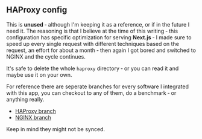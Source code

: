 ## HAProxy config

This is **unused** ‐ although I'm keeping it as a reference, or if in the future I need it. The reasoning is that
I believe at the time of this writing ‐ this configuration has specific optimization for serving **Next.js** ‐ I made sure to speed up every single request with different techniques based on the request, an effort for about a month ‐ then again I got bored and switched to NGINX and the cycle continues.

It's safe to delete the whole `haproxy` directory ‐ or you can read it and maybe use it on your own.

For reference there are seperate branches for every software I integrated with this app, you can checkout to any of them, do a benchmark ‐ or anything really.

- [HAProxy branch](https://github.com/omaralsoudanii/mkreg.dev/tree/with-haproxy)
- [NGINX branch](https://github.com/omaralsoudanii/mkreg.dev/tree/with-nginx)

Keep in mind they might not be synced.